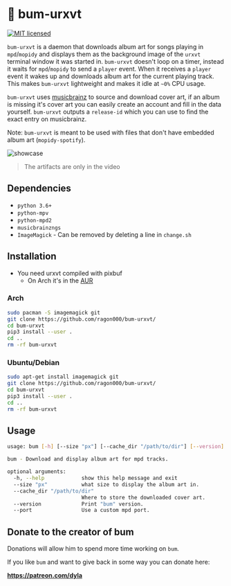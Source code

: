 # 🎵 bum-urxvt

[![MIT licensed](https://img.shields.io/badge/license-MIT-blue.svg)](./LICENSE.md)

`bum-urxvt` is a daemon that downloads album art for songs playing in `mpd`/`mopidy` and displays them as the background image of the `urxvt` terminal window it was started in. `bum-urxvt` doesn't loop on a timer, instead it waits for `mpd`/`mopidy` to send a `player` event. When it receives a `player` event it wakes up and downloads album art for the current playing track. This makes `bum-urxvt` lightweight and makes it idle at `~0%` CPU usage.

`bum-urxvt` uses [musicbrainz](https://musicbrainz.org/) to source and download cover art, if an album is missing it's cover art you can easily create an account and fill in the data yourself. `bum-urxvt` outputs a `release-id` which you can use to find the exact entry on musicbrainz.

Note: `bum-urxvt` is meant to be used with files that don't have embedded album art (`mopidy-spotify`).


![showcase](https://i.imgur.com/e9wFZyz.gif)
> The artifacts are only in the video

## Dependencies

- `python 3.6+`
- `python-mpv`
- `python-mpd2`
- `musicbrainzngs`
- `ImageMagick` - Can be removed by deleting a line in `change.sh`

## Installation
- You need urxvt compiled with pixbuf
  - On Arch it's in the [AUR](https://aur.archlinux.org/packages/rxvt-unicode-pixbuf/)
### Arch
```sh
sudo pacman -S imagemagick git
git clone https://github.com/ragon000/bum-urxvt/
cd bum-urxvt
pip3 install --user .
cd ..
rm -rf bum-urxvt
```
### Ubuntu/Debian
```sh
sudo apt-get install imagemagick git
git clone https://github.com/ragon000/bum-urxvt/
cd bum-urxvt
pip3 install --user .
cd ..
rm -rf bum-urxvt
```

## Usage

```sh
usage: bum [-h] [--size "px"] [--cache_dir "/path/to/dir"] [--version]

bum - Download and display album art for mpd tracks.

optional arguments:
  -h, --help            show this help message and exit
  --size "px"           what size to display the album art in.
  --cache_dir "/path/to/dir"
                        Where to store the downloaded cover art.
  --version             Print "bum" version.
  --port                Use a custom mpd port.
```


## Donate to the creator of bum

Donations will allow him to spend more time working on `bum`.

If you like `bum` and want to give back in some way you can donate here:

**https://patreon.com/dyla**
